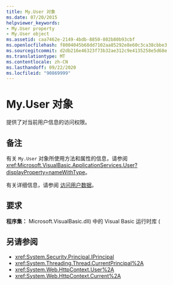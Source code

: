```yaml
---
title: My.User 对象
ms.date: 07/20/2015
helpviewer_keywords:
- My.User property
- My.User object
ms.assetid: caa7462e-2149-4bdb-8850-802b80b93cbf
ms.openlocfilehash: f8004045b68dd7102aa85292e8e60c3ca38cbbe3
ms.sourcegitcommit: d2db216e46323f73b32ae312c9e4135258e5d68e
ms.translationtype: MT
ms.contentlocale: zh-CN
ms.lasthandoff: 09/22/2020
ms.locfileid: "90869999"
---
```

# <a name="myuser-object"></a>My.User 对象

提供了对当前用户信息的访问权限。  
  
## <a name="remarks"></a>备注  

 有关 `My.User` 对象所使用方法和属性的信息，请参阅 <xref:Microsoft.VisualBasic.ApplicationServices.User?displayProperty=nameWithType>。  
  
 有关详细信息，请参阅 [访问用户数据](../../developing-apps/programming/accessing-user-data.md)。  
  
## <a name="requirements"></a>要求  

 **程序集：** Microsoft.VisualBasic.dll) 中的 Visual Basic 运行时库 (  
  
## <a name="see-also"></a>另请参阅

- <xref:System.Security.Principal.IPrincipal>
- <xref:System.Threading.Thread.CurrentPrincipal%2A>
- <xref:System.Web.HttpContext.User%2A>
- <xref:System.Web.HttpContext.Current%2A>
